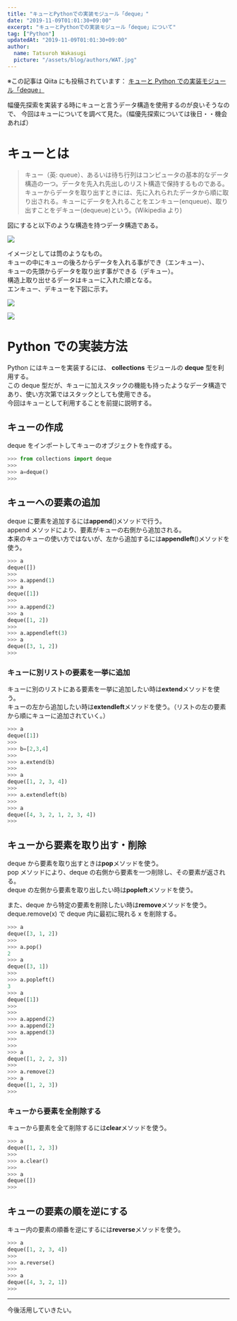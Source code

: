 ```yaml
---
title: "キューとPythonでの実装モジュール「deque」"
date: "2019-11-09T01:01:30+09:00"
excerpt: "キューとPythonでの実装モジュール「deque」について"
tag: ["Python"]
updatedAt: "2019-11-09T01:01:30+09:00"
author:
  name: Tatsuroh Wakasugi
  picture: "/assets/blog/authors/WAT.jpg"
---
```


※この記事は Qiita にも投稿されています： [キューと Python での実装モジュール「deque」](https://qiita.com/T_Wakasugi/items/3fb56285ce9325389ee8)

幅優先探索を実装する時にキューと言うデータ構造を使用するのが良いそうなので、
今回はキューについてを調べて見た。（幅優先探索については後日・・機会あれば）

# キューとは

> キュー（英: queue）、あるいは待ち行列はコンピュータの基本的なデータ構造の一つ。データを先入れ先出しのリスト構造で保持するものである。キューからデータを取り出すときには、先に入れられたデータから順に取り出される。キューにデータを入れることをエンキュー(enqueue)、取り出すことをデキュー(dequeue)という。(Wikipedia より)

図にすると以下のような構造を持つデータ構造である。

![](/assets/note/programming/301_procon/queue_py/queue_example.png)

イメージとしては筒のようなもの。  
キューの中にキューの後ろからデータを入れる事ができ（エンキュー）、  
キューの先頭からデータを取り出す事ができる（デキュー）。  
構造上取り出せるデータはキューに入れた順となる。  
エンキュー、デキューを下図に示す。

![](/assets/note/programming/301_procon/queue_py/queue_enqueue.png)

![](/assets/note/programming/301_procon/queue_py/queue_dequeue.png)

# Python での実装方法

Python にはキューを実装するには、 **collections** モジュールの **deque** 型を利用する。  
この deque 型だが、キューに加えスタックの機能も持ったようなデータ構造であり、使い方次第ではスタックとしても使用できる。  
今回はキューとして利用することを前提に説明する。

## キューの作成

deque をインポートしてキューのオブジェクトを作成する。

```python
>>> from collections import deque
>>>
>>> a=deque()
>>>
```

## キューへの要素の追加

deque に要素を追加するには**append**()メソッドで行う。  
append メソッドにより、要素がキューの右側から追加される。  
本来のキューの使い方ではないが、左から追加するには**appendleft**()メソッドを使う。

```python
>>> a
deque([])
>>>
>>> a.append(1)
>>> a
deque([1])
>>>
>>> a.append(2)
>>> a
deque([1, 2])
>>>
>>> a.appendleft(3)
>>> a
deque([3, 1, 2])
>>>
```

### キューに別リストの要素を一挙に追加

キューに別のリストにある要素を一挙に追加したい時は**extend**メソッドを使う。  
キューの左から追加したい時は**extendleft**メソッドを使う。（リストの左の要素から順にキューに追加されていく。）

```python
>>> a
deque([1])
>>>
>>> b=[2,3,4]
>>>
>>> a.extend(b)
>>>
>>> a
deque([1, 2, 3, 4])
>>>
>>> a.extendleft(b)
>>>
>>> a
deque([4, 3, 2, 1, 2, 3, 4])
>>>
```

## キューから要素を取り出す・削除

deque から要素を取り出すときは**pop**メソッドを使う。  
pop メソッドにより、deque の右側から要素を一つ削除し、その要素が返される。  
deque の左側から要素を取り出したい時は**popleft**メソッドを使う。

また、deque から特定の要素を削除したい時は**remove**メソッドを使う。  
deque.remove(x) で deque 内に最初に現れる x を削除する。

```python
>>> a
deque([3, 1, 2])
>>>
>>> a.pop()
2
>>> a
deque([3, 1])
>>>
>>> a.popleft()
3
>>> a
deque([1])
>>>
>>>
>>> a.append(2)
>>> a.append(2)
>>> a.append(3)
>>>
>>>
>>> a
deque([1, 2, 2, 3])
>>>
>>> a.remove(2)
>>> a
deque([1, 2, 3])
>>>
```

### キューから要素を全削除する

キューから要素を全て削除するには**clear**メソッドを使う。

```python
>>> a
deque([1, 2, 3])
>>>
>>> a.clear()
>>>
>>> a
deque([])
>>>
```

## キューの要素の順を逆にする

キュー内の要素の順番を逆にするには**reverse**メソッドを使う。

```python
>>> a
deque([1, 2, 3, 4])
>>>
>>> a.reverse()
>>>
>>> a
deque([4, 3, 2, 1])
>>>
```

---

今後活用していきたい。

